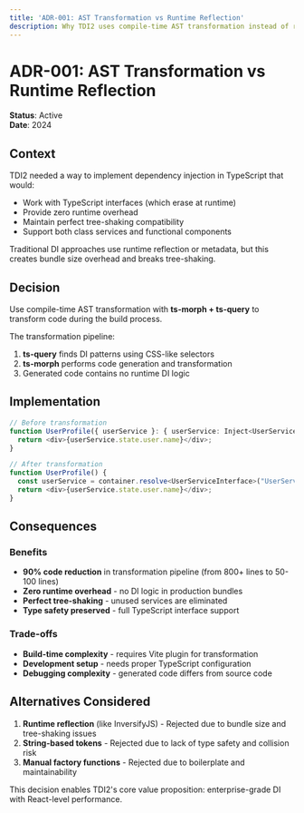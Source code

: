 ```yaml
---
title: 'ADR-001: AST Transformation vs Runtime Reflection'
description: Why TDI2 uses compile-time AST transformation instead of runtime reflection for dependency injection.
---
```


# ADR-001: AST Transformation vs Runtime Reflection

**Status**: Active  
**Date**: 2024

## Context

TDI2 needed a way to implement dependency injection in TypeScript that would:
- Work with TypeScript interfaces (which erase at runtime)
- Provide zero runtime overhead
- Maintain perfect tree-shaking compatibility
- Support both class services and functional components

Traditional DI approaches use runtime reflection or metadata, but this creates bundle size overhead and breaks tree-shaking.

## Decision

Use compile-time AST transformation with **ts-morph + ts-query** to transform code during the build process.

The transformation pipeline:
1. **ts-query** finds DI patterns using CSS-like selectors
2. **ts-morph** performs code generation and transformation
3. Generated code contains no runtime DI logic

## Implementation

```typescript
// Before transformation
function UserProfile({ userService }: { userService: Inject<UserServiceInterface> }) {
  return <div>{userService.state.user.name}</div>;
}

// After transformation  
function UserProfile() {
  const userService = container.resolve<UserServiceInterface>("UserServiceInterface");
  return <div>{userService.state.user.name}</div>;
}
```

## Consequences

### Benefits
- **90% code reduction** in transformation pipeline (from 800+ lines to 50-100 lines)
- **Zero runtime overhead** - no DI logic in production bundles
- **Perfect tree-shaking** - unused services are eliminated
- **Type safety preserved** - full TypeScript interface support

### Trade-offs
- **Build-time complexity** - requires Vite plugin for transformation
- **Development setup** - needs proper TypeScript configuration
- **Debugging complexity** - generated code differs from source code

## Alternatives Considered

1. **Runtime reflection** (like InversifyJS) - Rejected due to bundle size and tree-shaking issues
2. **String-based tokens** - Rejected due to lack of type safety and collision risk
3. **Manual factory functions** - Rejected due to boilerplate and maintainability

This decision enables TDI2's core value proposition: enterprise-grade DI with React-level performance.